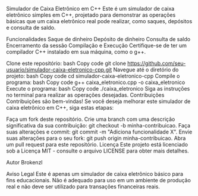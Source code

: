 Simulador de Caixa Eletrônico em C++
Este é um simulador de caixa eletrônico simples em C++, projetado para demonstrar as operações básicas que um caixa eletrônico real pode realizar, como saques, depósitos e consulta de saldo.

Funcionalidades
Saque de dinheiro
Depósito de dinheiro
Consulta de saldo
Encerramento da sessão
Compilação e Execução
Certifique-se de ter um compilador C++ instalado em sua máquina, como o g++.

Clone este repositório:
bash
Copy code
git clone https://github.com/seu-usuario/simulador-caixa-eletronico-cpp.git
Navegue até o diretório do projeto:
bash
Copy code
cd simulador-caixa-eletronico-cpp
Compile o programa:
bash
Copy code
g++ caixa_eletronico.cpp -o caixa_eletronico
Execute o programa:
bash
Copy code
./caixa_eletronico
Siga as instruções no terminal para realizar as operações desejadas.
Contribuições
Contribuições são bem-vindas! Se você deseja melhorar este simulador de caixa eletrônico em C++, siga estas etapas:

Faça um fork deste repositório.
Crie uma branch com uma descrição significativa da sua contribuição: git checkout -b minha-contribuicao.
Faça suas alterações e commit: git commit -m "Adiciona funcionalidade X".
Envie suas alterações para o seu fork: git push origin minha-contribuicao.
Abra um pull request para este repositório.
Licença
Este projeto está licenciado sob a Licença MIT - consulte o arquivo LICENSE para obter mais detalhes.

Autor
Brokenzl

Aviso Legal
Este é apenas um simulador de caixa eletrônico básico para fins educacionais. Não é adequado para uso em um ambiente de produção real e não deve ser utilizado para transações financeiras reais.
